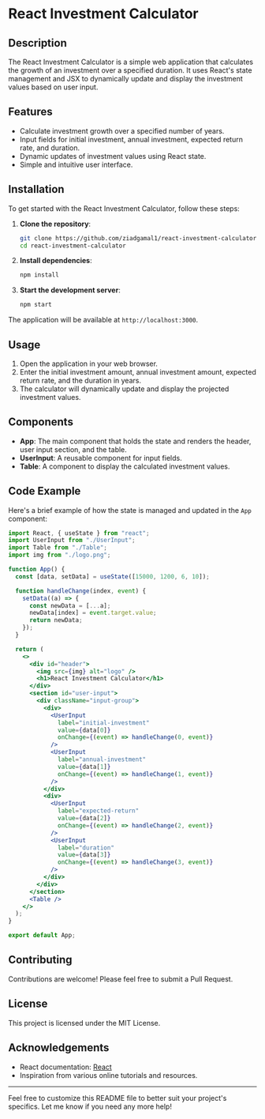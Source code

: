 # React Investment Calculator

## Description

The React Investment Calculator is a simple web application that calculates the growth of an investment over a specified duration. It uses React's state management and JSX to dynamically update and display the investment values based on user input.

## Features

- Calculate investment growth over a specified number of years.
- Input fields for initial investment, annual investment, expected return rate, and duration.
- Dynamic updates of investment values using React state.
- Simple and intuitive user interface.

## Installation

To get started with the React Investment Calculator, follow these steps:

1. **Clone the repository**:

   ```bash
   git clone https://github.com/ziadgamal1/react-investment-calculator.git
   cd react-investment-calculator
   ```

2. **Install dependencies**:

   ```bash
   npm install
   ```

3. **Start the development server**:
   ```bash
   npm start
   ```

The application will be available at `http://localhost:3000`.

## Usage

1. Open the application in your web browser.
2. Enter the initial investment amount, annual investment amount, expected return rate, and the duration in years.
3. The calculator will dynamically update and display the projected investment values.

## Components

- **App**: The main component that holds the state and renders the header, user input section, and the table.
- **UserInput**: A reusable component for input fields.
- **Table**: A component to display the calculated investment values.

## Code Example

Here's a brief example of how the state is managed and updated in the `App` component:

```jsx
import React, { useState } from "react";
import UserInput from "./UserInput";
import Table from "./Table";
import img from "./logo.png";

function App() {
  const [data, setData] = useState([15000, 1200, 6, 10]);

  function handleChange(index, event) {
    setData((a) => {
      const newData = [...a];
      newData[index] = event.target.value;
      return newData;
    });
  }

  return (
    <>
      <div id="header">
        <img src={img} alt="logo" />
        <h1>React Investment Calculator</h1>
      </div>
      <section id="user-input">
        <div className="input-group">
          <div>
            <UserInput
              label="initial-investment"
              value={data[0]}
              onChange={(event) => handleChange(0, event)}
            />
            <UserInput
              label="annual-investment"
              value={data[1]}
              onChange={(event) => handleChange(1, event)}
            />
          </div>
          <div>
            <UserInput
              label="expected-return"
              value={data[2]}
              onChange={(event) => handleChange(2, event)}
            />
            <UserInput
              label="duration"
              value={data[3]}
              onChange={(event) => handleChange(3, event)}
            />
          </div>
        </div>
      </section>
      <Table />
    </>
  );
}

export default App;
```

## Contributing

Contributions are welcome! Please feel free to submit a Pull Request.

## License

This project is licensed under the MIT License.

## Acknowledgements

- React documentation: [React](https://reactjs.org/docs/getting-started.html)
- Inspiration from various online tutorials and resources.

---

Feel free to customize this README file to better suit your project's specifics. Let me know if you need any more help!

